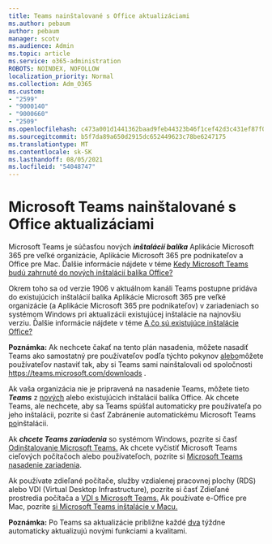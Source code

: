 ```yaml
---
title: Teams nainštalované s Office aktualizáciami
ms.author: pebaum
author: pebaum
manager: scotv
ms.audience: Admin
ms.topic: article
ms.service: o365-administration
ROBOTS: NOINDEX, NOFOLLOW
localization_priority: Normal
ms.collection: Adm_O365
ms.custom:
- "2599"
- "9000140"
- "9000660"
- "2509"
ms.openlocfilehash: c473a001d1441362baad9feb44323b46f1cef42d3c431ef87f0fb0172f10d152
ms.sourcegitcommit: b5f7da89a650d2915dc652449623c78be6247175
ms.translationtype: MT
ms.contentlocale: sk-SK
ms.lasthandoff: 08/05/2021
ms.locfileid: "54048747"
---
```

# <a name="microsoft-teams-installed-with-office-updates"></a>Microsoft Teams nainštalované s Office aktualizáciami

Microsoft Teams je súčasťou nových ***inštalácií balíka*** Aplikácie Microsoft 365 pre veľké organizácie, Aplikácie Microsoft 365 pre podnikateľov a Office pre Mac. Ďalšie informácie nájdete v téme [Kedy Microsoft Teams budú zahrnuté do nových inštalácií balíka Office?](https://docs.microsoft.com/deployoffice/teams-install#when-will-microsoft-teams-start-being-included-with-new-installations-of-microsoft-365-apps)

Okrem toho sa od verzie 1906 v aktuálnom kanáli  Teams postupne pridáva do existujúcich inštalácií balíka Aplikácie Microsoft 365 pre veľké organizácie (a Aplikácie Microsoft 365 pre podnikateľov) v zariadeniach so systémom Windows pri aktualizácii existujúcej inštalácie na najnovšiu verziu. Ďalšie informácie nájdete v téme [A čo sú existujúce inštalácie Office?](https://docs.microsoft.com/deployoffice/teams-install#what-about-existing-installations-of-microsoft-365-apps)

**Poznámka:** Ak nechcete čakať na tento plán nasadenia, môžete nasadiť Teams ako samostatný pre používateľov podľa týchto pokynov [alebo](https://docs.microsoft.com/MicrosoftTeams/msi-deployment)môžete používateľov nastaviť tak, aby si Teams sami nainštalovali od spoločnosti https://teams.microsoft.com/downloads .

Ak vaša organizácia nie je pripravená na nasadenie Teams, [](https://docs.microsoft.com/deployoffice/teams-install#how-to-exclude-microsoft-teams-from-new-installations-of-microsoft-365-apps) môžete tieto ***Teams*** z [nových](https://docs.microsoft.com/deployoffice/teams-install#use-group-policy-to-control-the-installation-of-microsoft-teams) alebo existujúcich inštalácií balíka Office. Ak chcete Teams, ale nechcete, aby sa Teams spúšťal automaticky pre používateľa po jeho inštalácii, pozrite si časť Zabránenie automatickému Microsoft Teams [po](https://docs.microsoft.com/deployoffice/teams-install#use-group-policy-to-prevent-microsoft-teams-from-starting-automatically-after-installation)inštalácii.

Ak ***chcete Teams zariadenia*** so systémom Windows, pozrite si časť [Odinštalovanie Microsoft Teams.](https://support.office.com/article/uninstall-microsoft-teams-3b159754-3c26-4952-abe7-57d27f5f4c81) Ak chcete vyčistiť Microsoft Teams cieľových počítačoch alebo používateľoch, pozrite si [Microsoft Teams nasadenie zariadenia](https://docs.microsoft.com/microsoftteams/scripts/powershell-script-teams-deployment-clean-up).

Ak používate zdieľané počítače, služby vzdialenej pracovnej plochy (RDS) alebo VDI (Virtual Desktop Infrastructure), pozrite si časť Zdieľané prostredia počítača a [VDI s Microsoft Teams.](https://docs.microsoft.com/deployoffice/teams-install#shared-computer-and-vdi-environments-with-microsoft-teams) Ak používate e-Office pre Mac, pozrite [si Microsoft Teams inštalácie v Macu.](https://docs.microsoft.com/deployoffice/teams-install#microsoft-teams-installations-on-a-mac)

**Poznámka:** Po Teams sa aktualizácie približne každé [dva](https://docs.microsoft.com/deployoffice/teams-install#feature-and-quality-updates-for-microsoft-teams) týždne automaticky aktualizujú novými funkciami a kvalitami. 